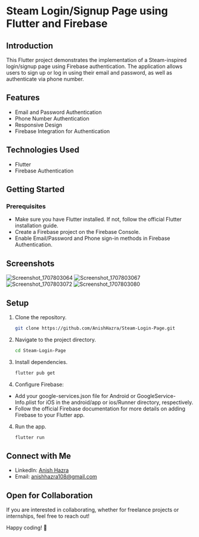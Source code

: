 # Steam Login/Signup Page using Flutter and Firebase

## Introduction

This Flutter project demonstrates the implementation of a Steam-inspired login/signup page using Firebase authentication. The application allows users to sign up or log in using their email and password, as well as authenticate via phone number.

## Features

- Email and Password Authentication
- Phone Number Authentication
- Responsive Design
- Firebase Integration for Authentication

## Technologies Used
- Flutter
- Firebase Authentication

## Getting Started
### Prerequisites

- Make sure you have Flutter installed. If not, follow the official Flutter installation guide.
- Create a Firebase project on the Firebase Console.
- Enable Email/Password and Phone sign-in methods in Firebase Authentication.

## Screenshots
![Screenshot_1707803064](https://github.com/AnishHazra/Steam-Login-Page/assets/121759157/5ae00641-227e-468d-a32e-1d8e3f9bc518)
![Screenshot_1707803067](https://github.com/AnishHazra/Steam-Login-Page/assets/121759157/9c73aef8-4e99-47a9-83c7-d40c29f5dc5b)
![Screenshot_1707803072](https://github.com/AnishHazra/Steam-Login-Page/assets/121759157/2c67dae1-e46d-4556-a6fb-f79e9beaecf1)
![Screenshot_1707803080](https://github.com/AnishHazra/Steam-Login-Page/assets/121759157/b4f4f5c1-1244-4c5a-852f-f4d97b377699)


## Setup

1. Clone the repository.
   ```bash
   git clone https://github.com/AnishHazra/Steam-Login-Page.git
2. Navigate to the project directory.
   ```bash
   cd Steam-Login-Page
3. Install dependencies.
   ```bash
   flutter pub get
4. Configure Firebase:
- Add your google-services.json file for Android or GoogleService-Info.plist for iOS in the android/app or ios/Runner directory, respectively.
- Follow the official Firebase documentation for more details on adding Firebase to your Flutter app.
4. Run the app.
   ```bash
   flutter run
   
## Connect with Me
- LinkedIn: [Anish Hazra](https://www.linkedin.com/in/anish-hazra-667396176/)
- Email: anishhazra108@gmail.com

## Open for Collaboration

If you are interested in collaborating, whether for freelance projects or internships, feel free to reach out!

Happy coding! 🚀
